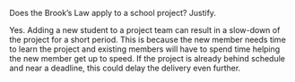 <panel header="{{ icon_Q_A }} Brook’s Law vs school project">
<question has-input="true">

Does the Brook’s Law apply to a school project? Justify.

<div slot="answer">

Yes. Adding a new student to a project team can result in a slow-down of the project for a short period. This is because the new member needs time to learn the project and existing members will have to spend time helping the new member get up to speed. If the project is already behind schedule and near a deadline, this could delay the delivery even further.

</div>
</question>
</panel>
